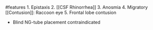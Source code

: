 #features 
	1. Epistaxis
	2. [[CSF Rhinorrhea]]
	3. Anosmia
	4. Migratory [[Contusion]]: Raccoon eye
	5. Frontal lobe contusion
- Blind NG-tube placement contraindicated
